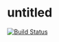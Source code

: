 # untitled

[![Build Status](https://travis-ci.org/greensleeves/untitled.svg?branch=master)](https://travis-ci.org/greensleeves/untitled)
